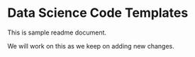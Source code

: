 # Data Science Code Templates
This is sample readme document.

We will work on this as we keep on adding new changes.
